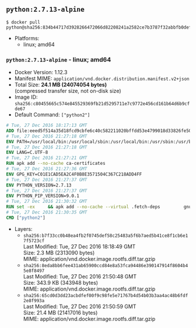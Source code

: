 ## `python:2.7.13-alpine`

```console
$ docker pull python@sha256:834b44717d3928266472066d82208241a2582ce7b3787f32abbfb0def9fb0324
```

-	Platforms:
	-	linux; amd64

### `python:2.7.13-alpine` - linux; amd64

-	Docker Version: 1.12.3
-	Manifest MIME: `application/vnd.docker.distribution.manifest.v2+json`
-	Total Size: **24.1 MB (24074054 bytes)**  
	(compressed transfer size, not on-disk size)
-	Image ID: `sha256:c80455665c574e845529369fb21d5295711e7c9772e456cd161b64d6b9cfde67`
-	Default Command: `["python2"]`

```dockerfile
# Tue, 27 Dec 2016 18:17:13 GMT
ADD file:eeed5f514a35d18fcd9cbfe6c40c582211020bffdd53e4799018d33826fe5067 in / 
# Tue, 27 Dec 2016 21:27:18 GMT
ENV PATH=/usr/local/bin:/usr/local/sbin:/usr/local/bin:/usr/sbin:/usr/bin:/sbin:/bin
# Tue, 27 Dec 2016 21:27:18 GMT
ENV LANG=C.UTF-8
# Tue, 27 Dec 2016 21:27:21 GMT
RUN apk add --no-cache ca-certificates
# Tue, 27 Dec 2016 21:27:36 GMT
ENV GPG_KEY=C01E1CAD5EA2C4F0B8E3571504C367C218ADD4FF
# Tue, 27 Dec 2016 21:27:37 GMT
ENV PYTHON_VERSION=2.7.13
# Tue, 27 Dec 2016 21:27:37 GMT
ENV PYTHON_PIP_VERSION=9.0.1
# Tue, 27 Dec 2016 21:30:32 GMT
RUN set -ex 	&& apk add --no-cache --virtual .fetch-deps 		gnupg 		openssl 		tar 		xz 		&& wget -O python.tar.xz "https://www.python.org/ftp/python/${PYTHON_VERSION%%[a-z]*}/Python-$PYTHON_VERSION.tar.xz" 	&& wget -O python.tar.xz.asc "https://www.python.org/ftp/python/${PYTHON_VERSION%%[a-z]*}/Python-$PYTHON_VERSION.tar.xz.asc" 	&& export GNUPGHOME="$(mktemp -d)" 	&& gpg --keyserver ha.pool.sks-keyservers.net --recv-keys "$GPG_KEY" 	&& gpg --batch --verify python.tar.xz.asc python.tar.xz 	&& rm -r "$GNUPGHOME" python.tar.xz.asc 	&& mkdir -p /usr/src/python 	&& tar -xJC /usr/src/python --strip-components=1 -f python.tar.xz 	&& rm python.tar.xz 		&& apk add --no-cache --virtual .build-deps  		bzip2-dev 		gcc 		gdbm-dev 		libc-dev 		linux-headers 		make 		ncurses-dev 		openssl 		openssl-dev 		pax-utils 		readline-dev 		sqlite-dev 		tcl-dev 		tk 		tk-dev 		zlib-dev 	&& apk del .fetch-deps 		&& cd /usr/src/python 	&& ./configure 		--enable-shared 		--enable-unicode=ucs4 	&& make -j$(getconf _NPROCESSORS_ONLN) 	&& make install 			&& wget -O /tmp/get-pip.py 'https://bootstrap.pypa.io/get-pip.py' 		&& python2 /tmp/get-pip.py "pip==$PYTHON_PIP_VERSION" 		&& rm /tmp/get-pip.py 	&& pip install --no-cache-dir --upgrade --force-reinstall "pip==$PYTHON_PIP_VERSION" 	&& [ "$(pip list |tac|tac| awk -F '[ ()]+' '$1 == "pip" { print $2; exit }')" = "$PYTHON_PIP_VERSION" ] 		&& find /usr/local -depth 		\( 			\( -type d -a -name test -o -name tests \) 			-o 			\( -type f -a -name '*.pyc' -o -name '*.pyo' \) 		\) -exec rm -rf '{}' + 	&& runDeps="$( 		scanelf --needed --nobanner --recursive /usr/local 			| awk '{ gsub(/,/, "\nso:", $2); print "so:" $2 }' 			| sort -u 			| xargs -r apk info --installed 			| sort -u 	)" 	&& apk add --virtual .python-rundeps $runDeps 	&& apk del .build-deps 	&& rm -rf /usr/src/python ~/.cache
# Tue, 27 Dec 2016 21:30:35 GMT
CMD ["python2"]
```

-	Layers:
	-	`sha256:b7f33cc0b48ea4fb2f0745def58c25483a5f6b7aed5b41ce8f1cb6e17f5723cf`  
		Last Modified: Tue, 27 Dec 2016 18:18:49 GMT  
		Size: 2.3 MB (2313090 bytes)  
		MIME: application/vnd.docker.image.rootfs.diff.tar.gzip
	-	`sha256:8eda8bb6fee431ab65900ccd84e8a53fca94486e390147914f8604b45e8f8497`  
		Last Modified: Tue, 27 Dec 2016 21:50:48 GMT  
		Size: 343.9 KB (343948 bytes)  
		MIME: application/vnd.docker.image.rootfs.diff.tar.gzip
	-	`sha256:65cd0d3dd23acbdfef00f9c98fe5e71767b4d54b03b3aa4ac48b6fdf2e8f993a`  
		Last Modified: Tue, 27 Dec 2016 21:50:59 GMT  
		Size: 21.4 MB (21417016 bytes)  
		MIME: application/vnd.docker.image.rootfs.diff.tar.gzip
